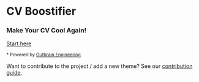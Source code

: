 # CV Boostifier

### Make Your CV Cool Again!

[Start here](https://outbrain.github.io/cv-boostifier/)

<sup>* Powered by [Outbrain Engineering](https://medium.com/outbrain-engineering)</sup>

Want to contribute to the project / add a new theme? See our [contribution guide](CONTRIBUTING.md).